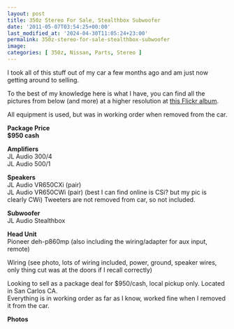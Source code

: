 ```yaml
---
layout: post
title: 350z Stereo For Sale, Stealthbox Subwoofer
date: '2011-05-07T03:54:25+00:00'
last_modified_at: '2024-04-30T11:05:24+23:00'
permalink: 350z-stereo-for-sale-stealthbox-subwoofer
image:
categories: [ 350z, Nissan, Parts, Stereo ]
---
```

I took all of this stuff out of my car a few months ago and am just now getting around to selling.

To the best of my knowledge here is what I have, you can find all the pictures from below (and more) at a higher resolution at [this Flickr album](https://www.flickr.com/photos/chammond/sets/72157626520108688/with/5628927973/).

All equipment is used, but was in working order when removed from the car.

**Package Price**    
**$950 cash**

**Amplifiers**    
JL Audio 300/4    
JL Audio 500/1

**Speakers**    
JL Audio VR650CXi (pair)    
JL Audio VR650CWi (pair) (best I can find online is CSi? but my pic is clearly CWi) Tweeters are not removed from car, so not included.

**Subwoofer**    
JL Audio Stealthbox

**Head Unit**    
Pioneer deh-p860mp (also including the wiring/adapter for aux input, remote)

Wiring (see photo, lots of wiring included, power, ground, speaker wires, only thing cut was at the doors if I recall correctly)

Looking to sell as a package deal for $950/cash, local pickup only. Located in San Carlos CA.    
Everything is in working order as far as I know, worked fine when I removed it from the car.


<strong>Photos      <br /></strong><img border="0" alt="" src="https://farm6.static.flickr.com/5310/5629476064_d7f491783e.jpg" />     <br /><img border="0" alt="" src="https://farm6.static.flickr.com/5101/5629477564_3011a9a1bb.jpg" />     <br /><img border="0" alt="" src="https://farm6.static.flickr.com/5185/5629481608_0831b3432b.jpg" />     <br /><img border="0" alt="" src="https://farm6.static.flickr.com/5022/5629491412_49f098e033.jpg" />     <br /><img border="0" alt="" src="https://farm6.static.flickr.com/5266/5629499594_4476951bbd.jpg" />     <br /><img border="0" alt="" src="https://farm6.static.flickr.com/5222/5628920001_ff51902a1f.jpg" />     <br /><img border="0" alt="" src="https://farm6.static.flickr.com/5147/5629503768_7fe2ae0cb6.jpg" />     <br /><img border="0" alt="" src="https://farm6.static.flickr.com/5304/5628924297_9f09a1ec95.jpg" />     <br /><img border="0" alt="" src="https://farm6.static.flickr.com/5149/5629506200_779834a0a4.jpg" />     <br /><img border="0" alt="" src="https://farm6.static.flickr.com/5309/5628927973_b20f29dac8.jpg" />     <br /><img border="0" alt="" src="https://farm6.static.flickr.com/5027/5628932103_115563482f.jpg" /></p>





